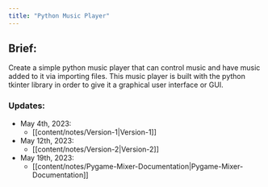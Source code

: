 ```yaml
---
title: "Python Music Player"
---
```


## Brief:

Create a simple python music player that can control music and have music added to it via importing files. This music player is built with the python tkinter library in order to give it a graphical user interface or GUI.

### Updates:
- May 4th, 2023:
	- [[content/notes/Version-1|Version-1]]
- May 12th, 2023:
	- [[content/notes/Version-2|Version-2]]
- May 19th, 2023:
	- [[content/notes/Pygame-Mixer-Documentation|Pygame-Mixer-Documentation]]